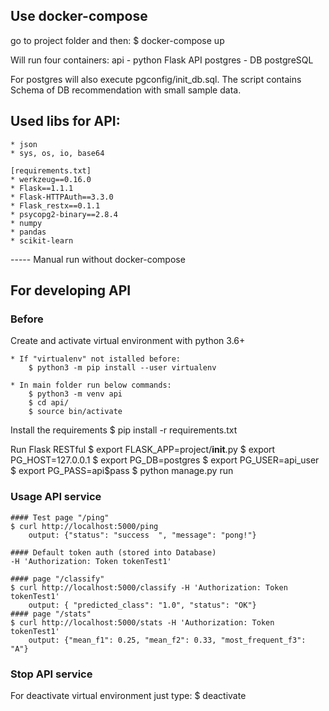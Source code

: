 ## Use docker-compose

go to project folder and then:
	$ docker-compose up
	
Will run four containers:
	api  - python Flask API
	postgres  - DB postgreSQL 

For postgres will also execute pgconfig/init_db.sql. The script contains Schema of DB recommendation with small sample data. 

## Used libs for API:
	* json
	* sys, os, io, base64

	[requirements.txt]
	* werkzeug==0.16.0 
	* Flask==1.1.1
	* Flask-HTTPAuth==3.3.0
	* Flask_restx==0.1.1
	* psycopg2-binary==2.8.4
	* numpy
	* pandas
	* scikit-learn

----- Manual run without docker-compose
## For developing API
### Before
Create and activate virtual environment with python 3.6+

	* If "virtualenv" not istalled before:
		$ python3 -m pip install --user virtualenv

	* In main folder run below commands:
		$ python3 -m venv api
		$ cd api/
		$ source bin/activate
	
Install the requirements
	$ pip install -r requirements.txt

Run Flask RESTful
	$ export FLASK_APP=project/__init__.py
	$ export PG_HOST=127.0.0.1
	$ export PG_DB=postgres
	$ export PG_USER=api_user
	$ export PG_PASS=api$pass
	$ python manage.py run

### Usage API service
	#### Test page "/ping"
	$ curl http://localhost:5000/ping
		output: {"status": "success  ", "message": "pong!"}
	
	#### Default token auth (stored into Database)
	-H 'Authorization: Token tokenTest1'
	
	#### page "/classify"
	$ curl http://localhost:5000/classify -H 'Authorization: Token tokenTest1'
		output: { "predicted_class": "1.0", "status": "OK"}
	#### page "/stats"
	$ curl http://localhost:5000/stats -H 'Authorization: Token tokenTest1'
        output: {"mean_f1": 0.25, "mean_f2": 0.33, "most_frequent_f3": "A"}

### Stop API service
For deactivate virtual environment just type:
	$ deactivate